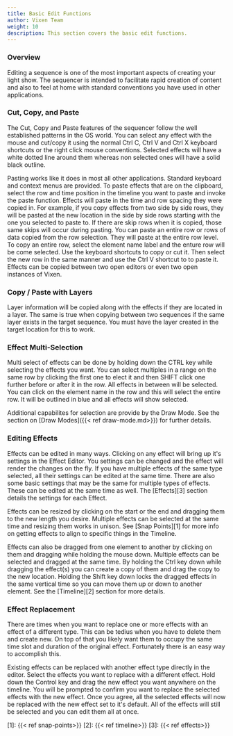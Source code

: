 ```yaml
---
title: Basic Edit Functions
author: Vixen Team
weight: 10
description: This section covers the basic edit functions.
---
```


### Overview

Editing a sequence is one of the most important aspects of creating your light show. The sequencer is intended to facilitate rapid creation of content and also to feel at home with standard conventions you have used in other applications.

### Cut, Copy, and Paste

The Cut, Copy and Paste features of the sequencer follow the well established patterns in the OS world. You can select any effect with the mouse and cut/copy it using the normal Ctrl C, Ctrl V and Ctrl X keyboard shortcuts or the right click mouse conventions. Selected effects will have a white dotted line around them whereas non selected ones will have a solid black outline.

Pasting works like it does in most all other applications. Standard keyboard and context menus are provided. To paste effects that are on the clipboard, select the row and time position in the timeline you want to paste and invoke the paste function. Effects will paste in the time and row spacing they were copied in. For example, if you copy effects from two side by side rows, they will be pasted at the new location in the side by side rows starting with the one you selected to paste to. If there are skip rows when it is copied, those same skips will occur during pasting. You can paste an entire row or rows of data copied from the row selection. They will paste at the entire row level. To copy an entire row, select the element name label and the enture row will be come selected. Use the keyboard shortcuts to copy or cut it. Then select the new row in the same manner and use the Ctrl V shortcut to to paste it. Effects can be copied between two open editors or even two open instances of Vixen.

### Copy / Paste with Layers

Layer information will be copied along with the effects if they are located in a layer. The same is true when copying between two sequences if the same layer exists in the target sequence. You must have the layer created in the target location for this to work.

### Effect Multi-Selection

Multi select of effects can be done by holding down the CTRL key while selecting the effects you want. You can select multiples in a range on the same row by clicking the first one to elect it and then SHIFT click one further before or after it in the row. All effects in between will be selected. You can click on the element name in the row and this will select the entire row. It will be outlined in blue and all effects will show selected.

Additional capabilites for selection are provide by the Draw Mode. See the section on [Draw Modes]({{< ref draw-mode.md>}}) for further details.

### Editing Effects

Effects can be edited in many ways. Clicking on any effect will bring up it's settings in the Effect Editor. You settings can be changed and the effect will render the changes on the fly. If you have multiple effects of the same type selected, all their settings can be edited at the same time. There are also some basic settings that may be the same for multiple types of effects. These can be edited at the same time as well. The [Effects][3] section details the settings for each Effect.

Effects can be resized by clicking on the start or the end and dragging them to the new length you desire. Multiple effects can be selected at the same time and resizing them works in unison. See [Snap Points][1] for more info on getting effects to align to specific things in the Timeline.

Effects can also be dragged from one element to another by clicking on them and dragging while holding the mouse down. Multiple effects can be selected and dragged at the same time. By holding the Ctrl key down while dragging the effect(s) you can create a copy of them and drag the copy to the new location. Holding the Shift key down locks the dragged effects in the same vertical time so you can move them up or down to another element. See the [Timeline][2] section for more details.

### Effect Replacement

There are times when you want to replace one or more effects with an effect of a different type. This can be tedius when you have to delete them and create new. On top of that you likely want them to occupy the same time slot and duration of the original effect. Fortunately there is an easy way to accomplish this.

Existing effects can be replaced with another effect type directly in the editor. Select the effects you want to replace with a different effect. Hold down the Control key and drag the new effect you want anywhere on the timeline. You will be prompted to confirm you want to replace the selected effects with the new effect. Once you agree, all the selected effects will now be replaced with the new effect set to it's default. All of the effects will still be selected and you can edit them all at once.

[1]: {{< ref snap-points>}}
[2]: {{< ref timeline>}}
[3]: {{< ref effects>}}
